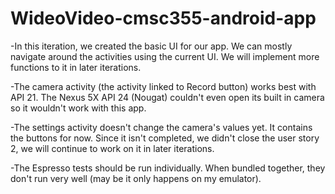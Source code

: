  # WideoVideo-cmsc355-android-app
-In this iteration, we created the basic UI for our app. We can mostly navigate around the activities using the current UI. We will implement more functions to it in later iterations. 

-The camera activity (the activity linked to Record button) works best with API 21. The Nexus 5X API 24 (Nougat) couldn't even open its built in camera so it wouldn't work with this app.

-The settings activity doesn't change the camera's values yet. It contains the buttons for now. Since it isn't completed, we didn't close the user story 2, we will continue to work on it in later iterations.

-The Espresso tests should be run individually. When bundled together, they don't run very well (may be it only happens on my emulator).
